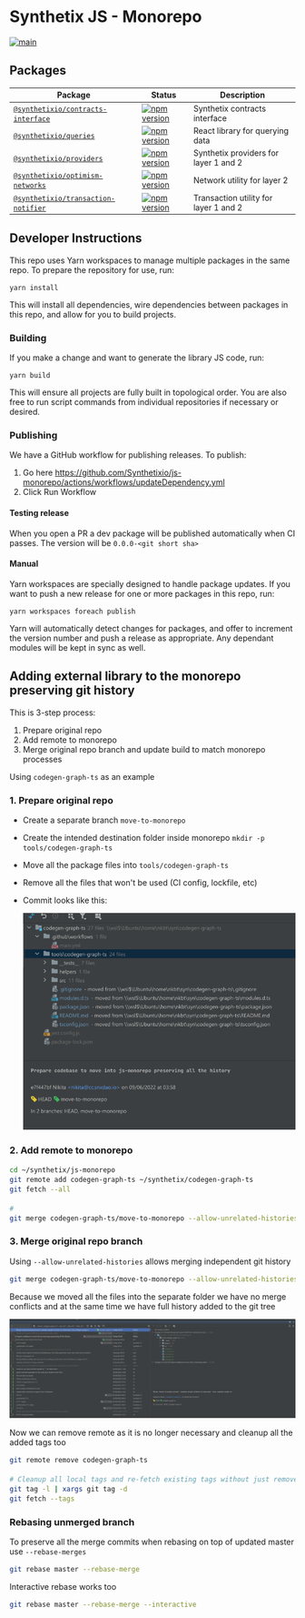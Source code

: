 # Synthetix JS - Monorepo

[![main](https://github.com/synthetixio/js-monorepo/actions/workflows/main.yml/badge.svg)](https://github.com/synthetixio/js-monorepo/actions/workflows/main.yml)

## Packages

| Package                                                               | Status                                                                                                                                               | Description                          |
| --------------------------------------------------------------------- | ---------------------------------------------------------------------------------------------------------------------------------------------------- | ------------------------------------ |
| [`@synthetixio/contracts-interface`](/packages/contracts-interface)   | [![npm version](https://badge.fury.io/js/%40synthetixio%2Fcontracts-interface.svg)](https://badge.fury.io/js/%40synthetixio%2Fcontracts-interface)   | Synthetix contracts interface        |
| [`@synthetixio/queries`](/packages/queries)   | [![npm version](https://badge.fury.io/js/%40synthetixio%2Fqueries.svg)](https://badge.fury.io/js/%40synthetixio%2Fqueries)   | React library for querying data        |
| [`@synthetixio/providers`](/packages/providers)                       | [![npm version](https://badge.fury.io/js/%40synthetixio%2Fproviders.svg)](https://badge.fury.io/js/%40synthetixio%2Fproviders)                       | Synthetix providers for layer 1 and 2  |
| [`@synthetixio/optimism-networks`](/packages/optimism-networks)       | [![npm version](https://badge.fury.io/js/%40synthetixio%2Foptimism-networks.svg)](https://badge.fury.io/js/%40synthetixio%2Foptimism-networks)       | Network utility for layer 2 |
| [`@synthetixio/transaction-notifier`](/packages/transaction-notifier) | [![npm version](https://badge.fury.io/js/%40synthetixio%2Ftransaction-notifier.svg)](https://badge.fury.io/js/%40synthetixio%2Ftransaction-notifier) | Transaction utility for layer 1 and 2  |

## Developer Instructions

This repo uses Yarn workspaces to manage multiple packages in the same repo. To prepare the repository for use, run:

```
yarn install
```

This will install all dependencies, wire dependencies between packages in this repo, and allow for you to build projects.

### Building

If you make a change and want to generate the library JS code, run:

```
yarn build
```

This will ensure all projects are fully built in topological order. You are also free to run script commands from individual repositories if necessary or desired.

### Publishing

We have a GitHub workflow for publishing releases.
To publish:

1. Go here https://github.com/Synthetixio/js-monorepo/actions/workflows/updateDependency.yml
2. Click Run Workflow

#### Testing release

When you open a PR a dev package will be published automatically when CI passes. The version will be `0.0.0-<git short sha>`

#### Manual

Yarn workspaces are specially designed to handle package updates. If you want to push a new release for one or more packages in this repo, run:

```
yarn workspaces foreach publish
```

Yarn will automatically detect changes for packages, and offer to increment the version number and push a release as appropriate. Any dependant modules will be kept in sync as well.


## Adding external library to the monorepo preserving git history

This is 3-step process:
1. Prepare original repo
2. Add remote to monorepo 
3. Merge original repo branch and update build to match monorepo processes

Using `codegen-graph-ts` as an example

### 1. Prepare original repo

- Create a separate branch `move-to-monorepo` 
- Create the intended destination folder inside monorepo `mkdir -p tools/codegen-graph-ts`
- Move all the package files into `tools/codegen-graph-ts`
- Remove all the files that won't be used (CI config, lockfile, etc)
- Commit looks like this:

    ![docs/move-to-monorepo.png](docs/move-to-monorepo.png)

### 2. Add remote to monorepo

```sh
cd ~/synthetix/js-monorepo
git remote add codegen-graph-ts ~/synthetix/codegen-graph-ts
git fetch --all

# 
git merge codegen-graph-ts/move-to-monorepo --allow-unrelated-histories
```

### 3. Merge original repo branch
Using `--allow-unrelated-histories` allows merging independent git history

```sh
git merge codegen-graph-ts/move-to-monorepo --allow-unrelated-histories
```

Because we moved all the files into the separate folder we have no merge conflicts and at the same time we have full history added to the git tree

![docs/move-to-monorepo-merge.png](docs/move-to-monorepo-merge.png)

Now we can remove remote as it is no longer necessary and cleanup all the added tags too

```sh
git remote remove codegen-graph-ts

# Cleanup all local tags and re-fetch existing tags without just removed `codegen-graph-ts` remote 
git tag -l | xargs git tag -d
git fetch --tags
```

### Rebasing unmerged branch

To preserve all the merge commits when rebasing on top of updated master use `--rebase-merges`
```sh
git rebase master --rebase-merge
```

Interactive rebase works too
```sh
git rebase master --rebase-merge --interactive
```

